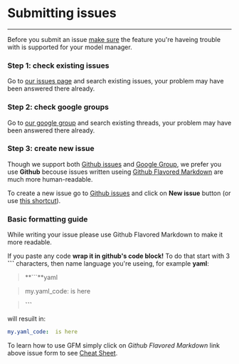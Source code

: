 # Submitting issues
---------------------------------------

Before you submit an issue [make sure][docs-features] the feature you're haveing 
trouble with is supported for your model manager.

[docs-features]: https://github.com/symfony2admingenerator/AdmingeneratorGeneratorBundle/blob/master/Resources/doc/documentation.md#3-features

### Step 1: check existing issues

Go to [our issues page][docs-issues] and search existing issues, your problem may have been answered there already.

[docs-issues]: https://github.com/symfony2admingenerator/AdmingeneratorGeneratorBundle/issues

### Step 2: check google groups

Go to [our google group][docs-google] and search existing threads, your problem may have been answered there already.

[docs-google]: http://groups.google.com/group/symfony2admingenerator/topics

### Step 3: create new issue

Though we support both [Github issues][docs-issues] and [Google Group][docs-google], we prefer you use **Github** becouse issues written useing [Github Flavored Markdown][docs-markdown] are much more human-readable.

To create a new issue go to [Github issues][docs-issues] and click on **New issue** button (or use [this shortcut][docs-new-issue]).

[docs-markdown]: http://github.github.com/github-flavored-markdown/
[docs-new-issue]: https://github.com/symfony2admingenerator/AdmingeneratorGeneratorBundle/issues/new

### Basic formatting guide

While writing your issue please use Github Flavored Markdown to make it more readable. 

If you paste any code **wrap it in github's code block!** To do that start with 3 **```** characters, then name language you're useing, for example **yaml**:

> **```**yaml

> my.yaml_code:  is here

> **```**

will resuilt in:
```yaml
my.yaml_code:  is here
```

To learn how to use GFM simply click on *Github Flavored Markdown* link above issue form to see [Cheat Sheet][doc-gfm-image].

[doc-gfm-image]: https://raw.github.com/symfony2admingenerator/AdmingeneratorGeneratorBundle/master/Resources/doc/support/gfm-cheat-sheet.png